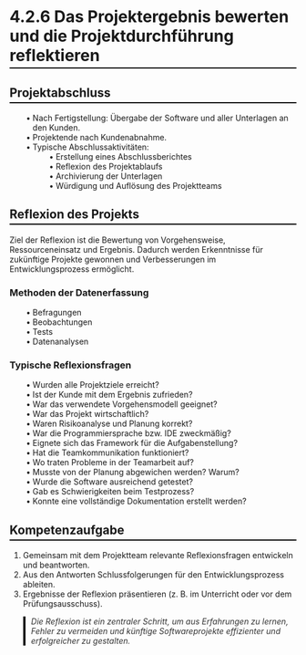 # 4.2.6 Das Projektergebnis bewerten und die Projektdurchführung reflektieren

<html>
<head>
<style>
h1, h2 {
  border-bottom: 2px solid #000;
  padding-bottom: 4px;
}
ul {
  list-style-type: "• ";
  margin-left: 1.2em;
}
code {
  background: #f4f4f4;
  padding: 2px 4px;
  border-radius: 4px;
}
blockquote {
  border-left: 4px solid #000;
  padding-left: 10px;
  font-style: italic;
  color: #333;
}
</style>
</head>
<body>


<h2>Projektabschluss</h2>
<ul>
  <li>Nach Fertigstellung: Übergabe der Software und aller Unterlagen an den Kunden.</li>
  <li>Projektende nach Kundenabnahme.</li>
  <li>Typische Abschlussaktivitäten:
    <ul>
      <li>Erstellung eines Abschlussberichtes</li>
      <li>Reflexion des Projektablaufs</li>
      <li>Archivierung der Unterlagen</li>
      <li>Würdigung und Auflösung des Projektteams</li>
    </ul>
  </li>
</ul>

<h2>Reflexion des Projekts</h2>
<p>
Ziel der Reflexion ist die Bewertung von Vorgehensweise, Ressourceneinsatz und Ergebnis. Dadurch werden Erkenntnisse für zukünftige Projekte gewonnen und Verbesserungen im Entwicklungsprozess ermöglicht.
</p>

<h3>Methoden der Datenerfassung</h3>
<ul>
  <li>Befragungen</li>
  <li>Beobachtungen</li>
  <li>Tests</li>
  <li>Datenanalysen</li>
</ul>

<h3>Typische Reflexionsfragen</h3>
<ul>
  <li>Wurden alle Projektziele erreicht?</li>
  <li>Ist der Kunde mit dem Ergebnis zufrieden?</li>
  <li>War das verwendete Vorgehensmodell geeignet?</li>
  <li>War das Projekt wirtschaftlich?</li>
  <li>Waren Risikoanalyse und Planung korrekt?</li>
  <li>War die Programmiersprache bzw. IDE zweckmäßig?</li>
  <li>Eignete sich das Framework für die Aufgabenstellung?</li>
  <li>Hat die Teamkommunikation funktioniert?</li>
  <li>Wo traten Probleme in der Teamarbeit auf?</li>
  <li>Musste von der Planung abgewichen werden? Warum?</li>
  <li>Wurde die Software ausreichend getestet?</li>
  <li>Gab es Schwierigkeiten beim Testprozess?</li>
  <li>Konnte eine vollständige Dokumentation erstellt werden?</li>
</ul>

<h2>Kompetenzaufgabe</h2>
<ol>
  <li>Gemeinsam mit dem Projektteam relevante Reflexionsfragen entwickeln und beantworten.</li>
  <li>Aus den Antworten Schlussfolgerungen für den Entwicklungsprozess ableiten.</li>
  <li>Ergebnisse der Reflexion präsentieren (z. B. im Unterricht oder vor dem Prüfungsausschuss).</li>
</ol>

<blockquote>
Die Reflexion ist ein zentraler Schritt, um aus Erfahrungen zu lernen, Fehler zu vermeiden und künftige Softwareprojekte effizienter und erfolgreicher zu gestalten.
</blockquote>

</body>
</html>

